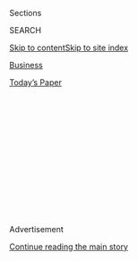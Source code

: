 <div id="app">

<div>

<div>

<div>

<div class="NYTAppHideMasthead css-1q2w90k e1suatyy0">

<div class="section css-ui9rw0 e1suatyy2">

<div class="css-eph4ug er09x8g0">

<div class="css-6n7j50">

</div>

<span class="css-1dv1kvn">Sections</span>

<div class="css-10488qs">

<span class="css-1dv1kvn">SEARCH</span>

</div>

[Skip to content](#site-content)[Skip to site
index](#site-index)

</div>

<div id="masthead-section-label" class="css-1wr3we4 eaxe0e00">

[Business](https://www.nytimes3xbfgragh.onion/section/business)

</div>

<div class="css-10698na e1huz5gh0">

</div>

</div>

<div id="masthead-bar-one" class="section hasLinks css-15hmgas e1csuq9d3">

<div class="css-uqyvli e1csuq9d0">

</div>

<div class="css-1uqjmks e1csuq9d1">

</div>

<div class="css-9e9ivx">

[](https://myaccount.nytimes3xbfgragh.onion/auth/login?response_type=cookie&client_id=vi)

</div>

<div class="css-1bvtpon e1csuq9d2">

[Today’s
Paper](https://www.nytimes3xbfgragh.onion/section/todayspaper)

</div>

</div>

</div>

</div>

<div data-aria-hidden="false">

<div id="site-content" data-role="main">

<div>

<div class="css-1aor85t" style="opacity:0.000000001;z-index:-1;visibility:hidden">

<div class="css-1hqnpie">

<div class="css-epjblv">

<span class="css-17xtcya">[Business](/section/business)</span><span class="css-x15j1o">|</span><span class="css-fwqvlz">Money,
Power, Family: Inside South Korea’s
Chaebol</span>

</div>

<div class="css-k008qs">

<div class="css-1iwv8en">

<span class="css-18z7m18"></span>

<div>

</div>

</div>

<span class="css-1n6z4y">https://nyti.ms/2lqFAm1</span>

<div class="css-1705lsu">

<div class="css-4xjgmj">

<div class="css-4skfbu" data-role="toolbar" data-aria-label="Social Media Share buttons, Save button, and Comments Panel with current comment count" data-testid="share-tools">

  - 
  - 
  - 
  - 
    
    <div class="css-6n7j50">
    
    </div>

  - 

</div>

</div>

</div>

</div>

</div>

</div>

<div class="css-13pd83m">

</div>

<div id="top-wrapper" class="css-1sy8kpn">

<div id="top-slug" class="css-l9onyx">

Advertisement

</div>

[Continue reading the main
story](#after-top)

<div class="ad top-wrapper" style="text-align:center;height:100%;display:block;min-height:250px">

<div id="top" class="place-ad" data-position="top" data-size-key="top">

</div>

</div>

<div id="after-top">

</div>

</div>

<div id="sponsor-wrapper" class="css-1hyfx7x">

<div id="sponsor-slug" class="css-19vbshk">

Supported by

</div>

[Continue reading the main
story](#after-sponsor)

<div id="sponsor" class="ad sponsor-wrapper" style="text-align:center;height:100%;display:block">

</div>

<div id="after-sponsor">

</div>

</div>

<div class="css-1vkm6nb ehdk2mb0">

# Money, Power, Family: Inside South Korea’s Chaebol

</div>

<div class="css-79elbk" data-testid="photoviewer-wrapper">

<div class="css-z3e15g" data-testid="photoviewer-wrapper-hidden">

</div>

<div class="css-1a48zt4 ehw59r15" data-testid="photoviewer-children">

![<span class="css-16f3y1r e13ogyst0" data-aria-hidden="true">The heads
of South Korea’s most powerful companies appeared at a parliamentary
hearing in Seoul in December as part of a corruption inquiry. The vice
chairman of Samsung, Lee Jae-yong, fourth from right, was arrested on
Friday on bribery
charges.</span><span class="css-cnj6d5 e1z0qqy90" itemprop="copyrightHolder"><span class="css-1ly73wi e1tej78p0">Credit...</span><span><span>Pool
photo by Jeon
Heon-Kyun</span></span></span>](https://static01.graylady3jvrrxbe.onion/images/2017/02/18/world/18chaebol-1/18chaebol-1-articleLarge.jpg?quality=75&auto=webp&disable=upscale)

</div>

</div>

<div class="css-xt80pu e12qa4dv0">

<div class="css-18e8msd">

<div class="css-vp77d3 epjyd6m0">

<div class="css-1baulvz">

By [<span class="css-1baulvz last-byline" itemprop="name">Carlos
Tejada</span>](https://www.nytimes3xbfgragh.onion/by/carlos-tejada)

</div>

</div>

  - Feb. 17,
    2017

  - 
    
    <div class="css-4xjgmj">
    
    <div class="css-d8bdto" data-role="toolbar" data-aria-label="Social Media Share buttons, Save button, and Comments Panel with current comment count" data-testid="share-tools">
    
      - 
      - 
      - 
      - 
        
        <div class="css-6n7j50">
        
        </div>
    
      - 
    
    </div>
    
    </div>

</div>

</div>

<div class="section meteredContent css-1r7ky0e" name="articleBody" itemprop="articleBody">

<div class="css-1fanzo5 StoryBodyCompanionColumn">

<div class="css-53u6y8">

HONG KONG — In South Korea, it’s all in the family.

South Korean officials on Friday [arrested Lee
Jae-yong](https://www.nytimes3xbfgragh.onion/2017/02/16/world/asia/korea-samsung-lee-jae-yong.html),
the vice chairman of Samsung and the scion of an immensely wealthy and
powerful family. Mr. Lee — known as Jay Y. Lee in the West — was accused
of paying bribes to a confidante of South Korea’s embattled president.
Samsung has defended Mr. Lee, and it said on Friday that it would work
to ensure “that the truth is revealed.”

Mr. Lee has been widely considered Samsung’s de facto leader since his
father, Lee Kun-hee, Samsung’s 75-year-old chairman, had a heart attack
in 2014. That put the younger Mr. Lee at the helm of a sprawling
business empire that encompasses gadgets, appliances, engineering,
construction, shipbuilding, insurance and credit cards. Samsung
Electronics — the maker of televisions and smartphones used around the
world, including the [doomed Galaxy Note 7
smartphone](https://www.nytimes3xbfgragh.onion/2017/01/23/business/samsung-galaxy-note7-fires.html)
— by itself accounts for one-fifth of South Korea’s exports.

Samsung is only one of a handful of family-controlled companies, called
chaebol, that dominate economic life in South Korea. Some, like Hyundai,
LG and Samsung, are well known outside their home country. But
domestically, they all wield immense power — and are [coming under
increasing
scrutiny](https://www.nytimes3xbfgragh.onion/2017/02/17/business/samsung-heir-arrested-south-korea.html).

## What are chaebol?

The word comes from the combination of the characters for “rich” and
“clan.” It applies to large groups of interconnected companies that
are usually dominated by a wealthy family. South Korea has several, but
the best known outside the country are Hyundai, LG and Samsung. Others
include Hanjin, Kumho, Lotte and SK Group.

</div>

</div>

<div class="css-1fanzo5 StoryBodyCompanionColumn">

<div class="css-53u6y8">

Chaebol are generally conglomerates of affiliated companies. LG, for
example, makes smartphones, televisions, electronic components,
chemicals and fertilizer. It also owns Korean baseball and basketball
teams. Hyundai, which makes the Hyundai and Kia cars that are popular in
the United States and other countries, also makes elevators, provides
logistics services, and runs hotels and department stores.

## How did chaebol come to power?

They rose from the ashes of the Korean War. After the conflict ended,
officials steered relief funds and cheap loans to businessmen who
promised to rebuild the country. The government also protected homegrown
industries from foreign competition to help them develop. The recipe
proved to be potent: Chaebol played a major role in South Korea’s rise
as an industrial giant in the following decades.

But the recipe also created imbalances, a number of economists [have
argued](http://econpapers.repec.org/bookchap/iieppress/25.htm). Money
meant for the common people often ended up in the hands of the wealthy
families, creating resentment that lingers to this day. And government
protection and crackdowns on the labor movement allowed these families
to expand their business empires into new areas with little to fear from
potential foreign competition or costly failures.

As a result, chaebol became sprawling businesses that held a [nearly
two-thirds market
share](https://www.google.com.hk/url?sa=t&rct=j&q=&esrc=s&source=web&cd=1&cad=rja&uact=8&ved=0ahUKEwjNmM630JbSAhWMmJQKHbuDDKoQFggaMAA&url=https%3A%2F%2Fdocsonline.wto.org%2Fdol2fe%2FPages%2FFE_Search%2FExportFile.aspx%3FId%3D35204%26filename%3DQ%2FWT%2FTPR%2FS73-4.pdf&usg=AFQjCNFsqkTSqiCciRt1XyLtVCGPRvv4qQ&sig2=mnXQ9DuyOCwMnIEAu3da6A)
in South Korean manufacturing by the end of the 1990s, according to the
World Trade Organization. But there is a deep-seated belief among many
South Koreans that their immense wealth was accumulated at the expense
of the public. To those people, recurring chaebol scandals are
particularly galling.

## How did they get political power?

South Korea’s recipe for growth also fostered tight ties between the
government and businesses.

Take the example of Park Chung-hee, a general and the father of the
current president, who took power in South Korea after a 1961 coup. He
led an effort to rev up the South Korean economy — and he used many of
the companies that became chaebol to do it. His government steered money
to companies that chased his economic goals, such as emphasizing
exports.

</div>

</div>

<div class="css-1fanzo5 StoryBodyCompanionColumn">

<div class="css-53u6y8">

The dynamic shifted somewhat as South Korea transitioned to a democracy
in the 1980s. By then, the chaebol had become so economically powerful
that they held considerable political sway. Politicians began to rely on
the companies’ political and financial support to get elected.

## Are chaebol under threat?

They are. But time will tell whether it will result in change.

Public support of chaebol has gradually waned. The Asian financial
crisis of the late 1990s stirred worries that the cozy relationship
between chaebol member companies could lead to severe damage across
multiple businesses if one failed. As the economy has matured and
created a nation of consumers, an increasing number of South Koreans
worry about the political power and corruption of the chaebol, with many
now saying white-collar crime [is a major
issue](https://www.nytimes3xbfgragh.onion/2016/07/05/business/dealbook/south-korea-targets-executives-pressed-by-an-angry-public.html).

Despite those concerns, chaebol executives are widely believed to be
treated with kid gloves. The elder Mr. Lee, Samsung’s chairman, has been
pardoned twice after being convicted of white-collar crimes, with the
potential impact to South Korea’s economy given as the reason.

</div>

</div>

</div>

<div>

</div>

<div>

</div>

<div>

</div>

<div>

<div id="bottom-wrapper" class="css-1ede5it">

<div id="bottom-slug" class="css-l9onyx">

Advertisement

</div>

[Continue reading the main
story](#after-bottom)

<div id="bottom" class="ad bottom-wrapper" style="text-align:center;height:100%;display:block;min-height:90px">

</div>

<div id="after-bottom">

</div>

</div>

</div>

</div>

</div>

## Site Index

<div>

</div>

## Site Information Navigation

  - [© <span>2020</span> <span>The New York Times
    Company</span>](https://help.nytimes3xbfgragh.onion/hc/en-us/articles/115014792127-Copyright-notice)

<!-- end list -->

  - [NYTCo](https://www.nytco.com/)
  - [Contact
    Us](https://help.nytimes3xbfgragh.onion/hc/en-us/articles/115015385887-Contact-Us)
  - [Work with us](https://www.nytco.com/careers/)
  - [Advertise](https://nytmediakit.com/)
  - [T Brand Studio](http://www.tbrandstudio.com/)
  - [Your Ad
    Choices](https://www.nytimes3xbfgragh.onion/privacy/cookie-policy#how-do-i-manage-trackers)
  - [Privacy](https://www.nytimes3xbfgragh.onion/privacy)
  - [Terms of
    Service](https://help.nytimes3xbfgragh.onion/hc/en-us/articles/115014893428-Terms-of-service)
  - [Terms of
    Sale](https://help.nytimes3xbfgragh.onion/hc/en-us/articles/115014893968-Terms-of-sale)
  - [Site
    Map](https://spiderbites.nytimes3xbfgragh.onion)
  - [Help](https://help.nytimes3xbfgragh.onion/hc/en-us)
  - [Subscriptions](https://www.nytimes3xbfgragh.onion/subscription?campaignId=37WXW)

</div>

</div>

</div>

</div>
